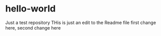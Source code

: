 # hello-world
Just a test repository
THis is just an edit to the Readme file
first change here, 
second change here
